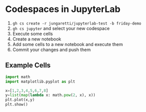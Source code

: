 # Codespaces in JupyterLab

1. `gh cs create -r jungaretti/jupyterlab-test -b friday-demo`
2. `gh cs jupyter` and select your new codespace
3. Execute some cells
4. Create a new notebook
5. Add some cells to a new notebook and execute them
6. Commit your changes and push them

## Example Cells

```python
import math
import matplotlib.pyplot as plt
```

```python
x=[1,2,3,4,5,6,7,8]
y=list(map(lambda x: math.pow(2, x), x))
plt.plot(x,y)
plt.show()
```
